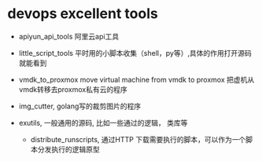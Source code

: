 devops excellent tools
============================


- apiyun_api_tools 阿里云api工具
- little_script_tools 平时用的小脚本收集（shell，py等）,具体的作用打开源码就能看到
- vmdk_to_proxmox  move virtual machine from vmdk to proxmox 把虚机从vmdk转移去proxmox私有云的程序
- img_cutter, golang写的裁剪图片的程序
- exutils, 一般通用的源码, 比如一些通过的逻辑， 类库等

  - distribute_runscripts, 通过HTTP 下载需要执行的脚本，可以作为一个脚本分发执行的逻辑原型




